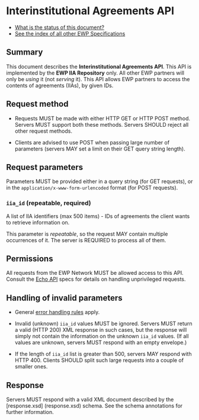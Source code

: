 Interinstitutional Agreements API
=================================

* [What is the status of this document?][statuses]
* [See the index of all other EWP Specifications][develhub]


Summary
-------

This document describes the **Interinstitutional Agreements API**.
This API is implemented by the **EWP IIA Repository** only. All other EWP
partners will only be *using* it (not *serving* it). This API allows EWP
partners to access the contents of agreements (IIAs), by given IDs.


Request method
--------------

 * Requests MUST be made with either HTTP GET or HTTP POST method. Servers MUST
   support both these methods. Servers SHOULD reject all other request methods.

 * Clients are advised to use POST when passing large number of parameters
   (servers MAY set a limit on their GET query string length).


Request parameters
------------------

Parameters MUST be provided either in a query string (for GET requests), or in
the `application/x-www-form-urlencoded` format (for POST requests).


### `iia_id` (repeatable, required)

A list of IIA identifiers (max 500 items) - IDs of agreements the client wants
to retrieve information on.

This parameter is *repeatable*, so the request MAY contain multiple occurrences
of it. The server is REQUIRED to process all of them.


Permissions
-----------

All requests from the EWP Network MUST be allowed access to this API. Consult
the [Echo API][echo] specs for details on handling unprivileged requests.


Handling of invalid parameters
------------------------------

 * General [error handling rules][error-handling] apply.

 * Invalid (unknown) `iia_id` values MUST be ignored. Servers MUST return
   a valid (HTTP 200) XML response in such cases, but the response will simply
   not contain the information on the unknown `iia_id` values. (If all values
   are unknown, servers MUST respond with an empty envelope.)

 * If the length of `iia_id` list is greater than 500, servers MAY respond
   with HTTP 400. Clients SHOULD split such large requests into a couple of
   smaller ones.


Response
--------

Servers MUST respond with a valid XML document described by the [response.xsd]
(response.xsd) schema. See the schema annotations for further information.


[develhub]: http://developers.erasmuswithoutpaper.eu/
[statuses]: https://github.com/erasmus-without-paper/ewp-specs-management#statuses
[registry-spec]: https://github.com/erasmus-without-paper/ewp-specs-api-registry
[discovery-api]: https://github.com/erasmus-without-paper/ewp-specs-api-discovery
[echo]: https://github.com/erasmus-without-paper/ewp-specs-api-echo
[error-handling]: https://github.com/erasmus-without-paper/ewp-specs-architecture#error-handling
[institutions-api]: https://github.com/erasmus-without-paper/ewp-specs-api-institutions
